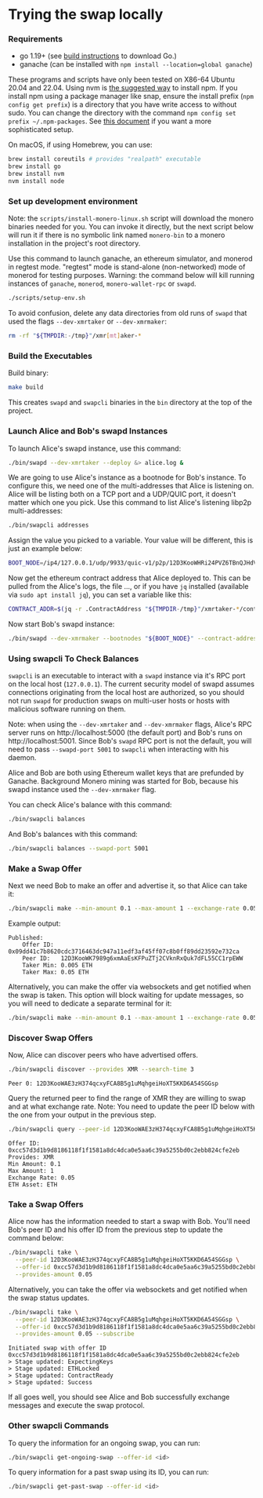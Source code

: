 # Trying the swap locally

### Requirements

- go 1.19+ (see [build instructions](./build.md) to download Go.)
- ganache (can be installed with `npm install --location=global ganache`)

These programs and scripts have only been tested on X86-64 Ubuntu 20.04 and 22.04.
Using nvm is [the suggested way](https://github.com/nvm-sh/nvm#installing-and-updating)
to install npm. If you install npm using a package manager like snap, ensure the install
prefix (`npm config get prefix`) is a directory that you have write access to without sudo.
You can change the directory with the command `npm config set prefix ~/.npm-packages`. See
[this document](https://github.com/sindresorhus/guides/blob/main/npm-global-without-sudo.md)
if you want a more sophisticated setup.

On macOS, if using Homebrew, you can use:
```bash
brew install coreutils # provides "realpath" executable
brew install go
brew install nvm
nvm install node
```

### Set up development environment

Note: the `scripts/install-monero-linux.sh` script will download the monero binaries needed for you.
You can invoke it directly, but the next script below will run it if there is no symbolic link named
`monero-bin` to a monero installation in the project's root directory.

Use this command to launch ganache, an ethereum simulator, and monerod in regtest mode.
"regtest" mode is stand-alone (non-networked) mode of monerod for testing purposes.
Warning: the command below will kill running instances of `ganache`, `monerod`,
`monero-wallet-rpc` or `swapd`.
```bash
./scripts/setup-env.sh
```

To avoid confusion, delete any data directories from old runs of `swapd` that used
the flags `--dev-xmrtaker` or `--dev-xmrmaker`:
```bash
rm -rf "${TMPDIR:-/tmp}"/xmr[mt]aker-*
```

### Build the Executables

Build binary:
```bash
make build
```

This creates `swapd` and `swapcli` binaries in the `bin` directory at the top of the project.

### Launch Alice and Bob's swapd Instances

To launch Alice's swapd instance, use this command:
```bash
./bin/swapd --dev-xmrtaker --deploy &> alice.log &
```

We are going to use Alice's instance as a bootnode for Bob's instance. To configure this,
we need one of the multi-addresses that Alice is listening on. Alice will be listing both
on a TCP port and a UDP/QUIC port, it doesn't matter which one you pick. Use this command
to list Alice's listening libp2p multi-addresses:
```bash
./bin/swapcli addresses
```
Assign the value you picked to a variable. Your value will be different, this is just an
example below:
```bash
BOOT_NODE=/ip4/127.0.0.1/udp/9933/quic-v1/p2p/12D3KooWHRi24PVZ6TBnQJHdVyewDRcKFZtYV3qmB4KQo8iMyqik
```
Now get the ethereum contract address that Alice deployed to. This can be pulled from the Alice's logs,
the file ..., or if you have `jq` installed (available via `sudo apt install jq`), you can set a
variable like this:
```bash
CONTRACT_ADDR=$(jq -r .ContractAddress "${TMPDIR-/tmp}"/xmrtaker-*/contract-address.json)
```

Now start Bob's swapd instance:
```bash
./bin/swapd --dev-xmrmaker --bootnodes "${BOOT_NODE}" --contract-address "${CONTRACT_ADDR}" &> bob.log &
```

### Using swapcli To Check Balances

`swapcli` is an executable to interact with a `swapd` instance via it's RPC port on the
local host (`127.0.0.1`). The current security model of swapd assumes connections
originating from the local host are authorized, so you should not run `swapd` for
production swaps on multi-user hosts or hosts with malicious software running on them.

Note: when using the `--dev-xmrtaker` and `--dev-xmrmaker` flags, Alice's RPC server runs
on http://localhost:5000 (the default port) and Bob's runs on http://localhost:5001. Since
Bob's `swapd` RPC port is not the default, you will need to pass `--swapd-port 5001` to
`swapcli` when interacting with his daemon.

Alice and Bob are both using Ethereum wallet keys that are prefunded by Ganache.
Background Monero mining was started for Bob, because his swapd instance used the
`--dev-xmrmaker` flag.

You can check Alice's balance with this command:
```bash
./bin/swapcli balances
```
And Bob's balances with this command:
```bash
./bin/swapcli balances --swapd-port 5001
```

### Make a Swap Offer

Next we need Bob to make an offer and advertise it, so that Alice can take it:
```bash
./bin/swapcli make --min-amount 0.1 --max-amount 1 --exchange-rate 0.05 --swapd-port 5001
```
Example output:
```
Published:
	Offer ID:  0x09dd41c7b8620cdc3716463dc947a11edf3af45ff07c8b0ff89dd23592e732ca
	Peer ID:   12D3KooWK7989g6xmAaEsKFPuZTj2CVknRxQuk7dFL55CC1rpEWW
	Taker Min: 0.005 ETH
	Taker Max: 0.05 ETH
```

Alternatively, you can make the offer via websockets and get notified when the swap is
taken. This option will block waiting for update messages, so you will need to dedicate a
separate terminal for it:
```bash
./bin/swapcli make --min-amount 0.1 --max-amount 1 --exchange-rate 0.05 --swapd-port 5001 --subscribe
```

### Discover Swap Offers

Now, Alice can discover peers who have advertised offers.
```bash
./bin/swapcli discover --provides XMR --search-time 3
```
```
Peer 0: 12D3KooWAE3zH374qcxyFCA8B5g1uMqhgeiHoXT5KKD6A54SGGsp
```

Query the returned peer to find the range of XMR they are willing to swap and at what exchange rate.
Note: You need to update the peer ID below with the one from your output in the previous step.
```bash
./bin/swapcli query --peer-id 12D3KooWAE3zH374qcxyFCA8B5g1uMqhgeiHoXT5KKD6A54SGGsp
```
```
Offer ID: 0xcc57d3d1b9d8186118f1f1581a8dc4dca0e5aa6c39a5255bd0c2ebb824cfe2eb
Provides: XMR
Min Amount: 0.1
Max Amount: 1
Exchange Rate: 0.05
ETH Asset: ETH
```

### Take a Swap Offers

Alice now has the information needed to start a swap with Bob. You'll need Bob's peer ID and his offer ID
from the previous step to update the command below:
```bash
./bin/swapcli take \
  --peer-id 12D3KooWAE3zH374qcxyFCA8B5g1uMqhgeiHoXT5KKD6A54SGGsp \
  --offer-id 0xcc57d3d1b9d8186118f1f1581a8dc4dca0e5aa6c39a5255bd0c2ebb824cfe2eb \
  --provides-amount 0.05
```

Alternatively, you can take the offer via websockets and get notified when the swap status updates.
```bash
./bin/swapcli take \
  --peer-id 12D3KooWAE3zH374qcxyFCA8B5g1uMqhgeiHoXT5KKD6A54SGGsp \
  --offer-id 0xcc57d3d1b9d8186118f1f1581a8dc4dca0e5aa6c39a5255bd0c2ebb824cfe2eb \
  --provides-amount 0.05 --subscribe
```
```
Initiated swap with offer ID 0xcc57d3d1b9d8186118f1f1581a8dc4dca0e5aa6c39a5255bd0c2ebb824cfe2eb
> Stage updated: ExpectingKeys
> Stage updated: ETHLocked
> Stage updated: ContractReady
> Stage updated: Success
```

If all goes well, you should see Alice and Bob successfully exchange messages and execute
the swap protocol.

### Other swapcli Commands

To query the information for an ongoing swap, you can run:
```bash
./bin/swapcli get-ongoing-swap --offer-id <id>
```

To query information for a past swap using its ID, you can run:
```bash
./bin/swapcli get-past-swap --offer-id <id>
```

